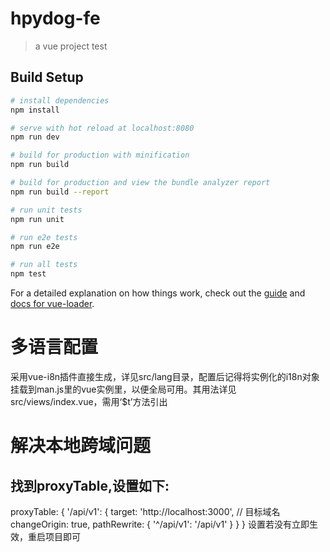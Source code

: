# hpydog-fe

> a vue project test

## Build Setup

``` bash
# install dependencies
npm install

# serve with hot reload at localhost:8080
npm run dev

# build for production with minification
npm run build

# build for production and view the bundle analyzer report
npm run build --report

# run unit tests
npm run unit

# run e2e tests
npm run e2e

# run all tests
npm test
```

For a detailed explanation on how things work, check out the [guide](http://vuejs-templates.github.io/webpack/) and [docs for vue-loader](http://vuejs.github.io/vue-loader).

# 多语言配置

采用vue-i8n插件直接生成，详见src/lang目录，配置后记得将实例化的i18n对象挂载到man.js里的vue实例里，以便全局可用。其用法详见src/views/index.vue，需用‘$t’方法引出

# 解决本地跨域问题
## 找到proxyTable,设置如下:
 proxyTable: {
      '/api/v1': {
        target: 'http://localhost:3000', // 目标域名
        changeOrigin: true,
        pathRewrite: {
          '^/api/v1': '/api/v1'
        }
      }
    }
设置若没有立即生效，重启项目即可
